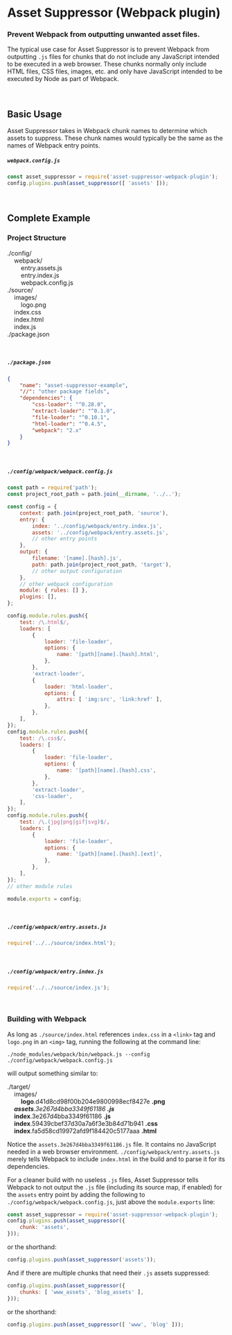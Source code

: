 # Asset Suppressor (Webpack plugin)

### Prevent Webpack from outputting unwanted asset files.

The typical use case for Asset Suppressor is to prevent Webpack from outputting `.js` files for chunks that do not include any JavaScript intended to be executed in a web browser. These chunks normally only include HTML files, CSS files, images, etc. and only have JavaScript intended to be executed by Node as part of Webpack.

<br/>

## Basic Usage

Asset Suppressor takes in Webpack chunk names to determine which assets to suppress. These chunk names would typically be the same as the names of Webpack entry points.

##### `webpack.config.js`

```javascript
const asset_suppressor = require('asset-suppressor-webpack-plugin');
config.plugins.push(asset_suppressor([ 'assets' ]));
```

<br/>

## Complete Example

### Project Structure

./config/<br/>
&nbsp;&nbsp;&nbsp;&nbsp;webpack/<br/>
&nbsp;&nbsp;&nbsp;&nbsp;&nbsp;&nbsp;&nbsp;&nbsp;entry.assets.js<br/>
&nbsp;&nbsp;&nbsp;&nbsp;&nbsp;&nbsp;&nbsp;&nbsp;entry.index.js<br/>
&nbsp;&nbsp;&nbsp;&nbsp;&nbsp;&nbsp;&nbsp;&nbsp;webpack.config.js<br/>
./source/<br/>
&nbsp;&nbsp;&nbsp;&nbsp;images/<br/>
&nbsp;&nbsp;&nbsp;&nbsp;&nbsp;&nbsp;&nbsp;&nbsp;logo.png<br/>
&nbsp;&nbsp;&nbsp;&nbsp;index.css<br/>
&nbsp;&nbsp;&nbsp;&nbsp;index.html<br/>
&nbsp;&nbsp;&nbsp;&nbsp;index.js<br/>
./package.json

<br/>

##### `./package.json`

```json
{
    "name": "asset-suppressor-example",
    "//": "other package fields",
    "dependencies": {
        "css-loader": "^0.28.0",
        "extract-loader": "^0.1.0",
        "file-loader": "^0.10.1",
        "html-loader": "^0.4.5",
        "webpack": "2.x"
    }
}
```

<br/>

##### `./config/webpack/webpack.config.js`

```javascript
const path = require('path');
const project_root_path = path.join(__dirname, '../..');

const config = {
    context: path.join(project_root_path, 'source'),
    entry: {
        index: '../config/webpack/entry.index.js',
        assets: '../config/webpack/entry.assets.js',
        // other entry points
    },
    output: {
        filename: '[name].[hash].js',
        path: path.join(project_root_path, 'target'),
        // other output configuration
    },
    // other webpack configuration
    module: { rules: [] },
    plugins: [],
};

config.module.rules.push({
    test: /\.html$/,
    loaders: [
        {
            loader: 'file-loader',
            options: {
                name: '[path][name].[hash].html',
            },
        },
        'extract-loader',
        {
            loader: 'html-loader',
            options: {
                attrs: [ 'img:src', 'link:href' ],
            },
        },
    ],
});
config.module.rules.push({
    test: /\.css$/,
    loaders: [
        {
            loader: 'file-loader',
            options: {
                name: '[path][name].[hash].css',
            },
        },
        'extract-loader',
        'css-loader',
    ],
});
config.module.rules.push({
    test: /\.(jpg|png|gif|svg)$/,
    loaders: [
        {
            loader: 'file-loader',
            options: {
                name: '[path][name].[hash].[ext]',
            },
        },
    ],
});
// other module rules

module.exports = config;
```

<br/>

##### `./config/webpack/entry.assets.js`

```javascript
require('../../source/index.html');
```

<br/>

##### `./config/webpack/entry.index.js`

```javascript
require('../../source/index.js');
```

<br/>

### Building with Webpack
As long as `./source/index.html` references `index.css` in a `<link>` tag and `logo.png` in an `<img>` tag, running the following at the command line:

```shell
./node_modules/webpack/bin/webpack.js --config ./config/webpack/webpack.config.js
```

will output something similar to:

./target/<br/>
&nbsp;&nbsp;&nbsp;&nbsp;images/<br/>
&nbsp;&nbsp;&nbsp;&nbsp;&nbsp;&nbsp;&nbsp;&nbsp;**logo**.d41d8cd98f00b204e9800998ecf8427e **.png** <br/>
&nbsp;&nbsp;&nbsp;&nbsp;_**assets**.3e267d4bba3349f61186 **.js**_ <br/>
&nbsp;&nbsp;&nbsp;&nbsp;**index**.3e267d4bba3349f61186 **.js** <br/>
&nbsp;&nbsp;&nbsp;&nbsp;**index**.59439cbef37d30a7a6f3e3b84d71b941 **.css** <br/>
&nbsp;&nbsp;&nbsp;&nbsp;**index**.fa5d58cd19972afd9f184420c5177aaa **.html** <br/>

Notice the `assets.3e267d4bba3349f61186.js` file. It contains no JavaScript needed in a web browser environment. `./config/webpack/entry.assets.js` merely tells Webpack to include `index.html` in the build and to parse it for its dependencies.

For a cleaner build with no useless `.js` files, Asset Suppressor
tells Webpack to not output the `.js` file (including its source map, if enabled) for the `assets` entry point by adding the following to `./config/webpack/webpack.config.js`, just above the `module.exports` line:

```javascript
const asset_suppressor = require('asset-suppressor-webpack-plugin');
config.plugins.push(asset_suppressor({
    chunk: 'assets',
}));
```

or the shorthand:

```javascript
config.plugins.push(asset_suppressor('assets'));
```

And if there are multiple chunks that need their `.js` assets suppressed:

```javascript
config.plugins.push(asset_suppressor({
    chunks: [ 'www_assets', 'blog_assets' ],
}));
```

or the shorthand:

```javascript
config.plugins.push(asset_suppressor([ 'www', 'blog' ]));
```
